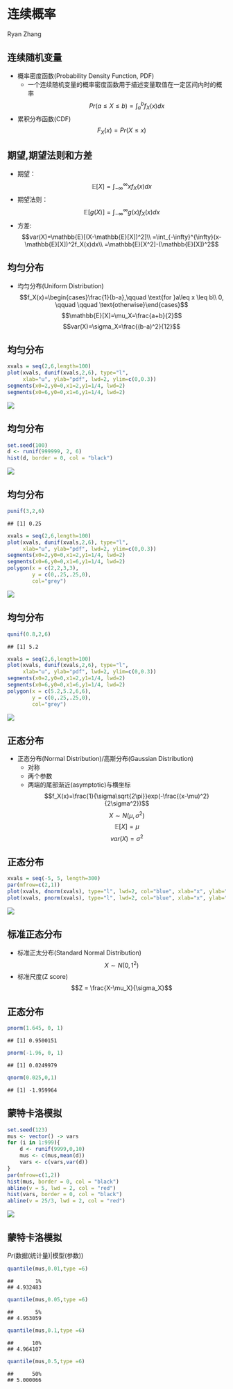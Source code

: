 # 连续概率
Ryan Zhang  

## 连续随机变量
+ 概率密度函数(Probability Density Function, PDF)
    - 一个连续随机变量的概率密度函数用于描述变量取值在一定区间内时的概率
    $$Pr(a\leq X \leq b)=\int_{a}^bf_X(x)dx$$
+ 累积分布函数(CDF)
    $$F_X(x)=Pr(X\leq x)$$

## 期望,期望法则和方差
+ 期望：
    $$\mathbb{E}[X]=\int_{-\infty}^{\infty}xf_X(x)dx$$
+ 期望法则：
    $$\mathbb{E}[g(X)]=\int_{-\infty}^{\infty}g(x)f_X(x)dx$$
+ 方差:
    $$var(X)=\mathbb{E}[(X-\mathbb{E}[X])^2]\\
    =\int_{-\infty}^{\infty}(x-\mathbb{E}[X])^2f_X(x)dx\\
    =\mathbb{E}[X^2]-(\mathbb{E}[X])^2$$
    
## 均匀分布
+ 均匀分布(Uniform Distribution)
    $$f_X(x)=\begin{cases}\frac{1}{b-a},\qquad \text{for }a\leq x \leq b\\
    0, \qquad \qquad \text{otherwise}\end{cases}$$
    $$\mathbb{E}[X]=\mu_X=\frac{a+b}{2}$$
    $$var(X)=\sigma_X=\frac{(b-a)^2}{12}$$

## 均匀分布

```r
xvals = seq(2,6,length=100)
plot(xvals, dunif(xvals,2,6), type="l", 
     xlab="u", ylab="pdf", lwd=2, ylim=c(0,0.3))
segments(x0=2,y0=0,x1=2,y1=1/4, lwd=2)
segments(x0=6,y0=0,x1=6,y1=1/4, lwd=2)
```

![](Extra_3_files/figure-slidy/unnamed-chunk-1-1.png) 

## 均匀分布

```r
set.seed(100)
d <- runif(999999, 2, 6)
hist(d, border = 0, col = "black")
```

![](Extra_3_files/figure-slidy/unnamed-chunk-2-1.png) 

## 均匀分布

```r
punif(3,2,6)
```

```
## [1] 0.25
```

```r
xvals = seq(2,6,length=100)
plot(xvals, dunif(xvals,2,6), type="l", 
     xlab="u", ylab="pdf", lwd=2, ylim=c(0,0.3))
segments(x0=2,y0=0,x1=2,y1=1/4, lwd=2)
segments(x0=6,y0=0,x1=6,y1=1/4, lwd=2)
polygon(x = c(2,2,3,3),
        y = c(0,.25,.25,0),
        col="grey")
```

![](Extra_3_files/figure-slidy/unnamed-chunk-3-1.png) 

## 均匀分布

```r
qunif(0.8,2,6)
```

```
## [1] 5.2
```

```r
xvals = seq(2,6,length=100)
plot(xvals, dunif(xvals,2,6), type="l", 
     xlab="u", ylab="pdf", lwd=2, ylim=c(0,0.3))
segments(x0=2,y0=0,x1=2,y1=1/4, lwd=2)
segments(x0=6,y0=0,x1=6,y1=1/4, lwd=2)
polygon(x = c(5.2,5.2,6,6),
        y = c(0,.25,.25,0),
        col="grey")
```

![](Extra_3_files/figure-slidy/unnamed-chunk-4-1.png) 

## 正态分布
+ 正态分布(Normal Distribution)/高斯分布(Gaussian Distribution)
    - 对称
    - 两个参数
    - 两端的尾部渐近(asymptotic)与横坐标
    $$f_X(x)=\frac{1}{\sigma\sqrt{2\pi}}exp(-\frac{(x-\mu)^2}{2\sigma^2})$$
    $$X\sim N(\mu,\sigma^2)$$
    $$\mathbb{E}[X]=\mu$$
    $$var(X)=\sigma^2$$
    
## 正态分布

```r
xvals = seq(-5, 5, length=300)
par(mfrow=c(2,1))
plot(xvals, dnorm(xvals), type="l", lwd=2, col="blue", xlab="x", ylab="pdf")
plot(xvals, pnorm(xvals), type="l", lwd=2, col="blue", xlab="x", ylab="CDF")
```

![](Extra_3_files/figure-slidy/unnamed-chunk-5-1.png) 

## 标准正态分布
+ 标准正太分布(Standard Normal Distribution)
    $$X\sim N(0,1^2)$$
+ 标准尺度(Z score)
    $$Z = \frac{X-\mu_X}{\sigma_X}$$

## 正态分布

```r
pnorm(1.645, 0, 1)
```

```
## [1] 0.9500151
```

```r
pnorm(-1.96, 0, 1)
```

```
## [1] 0.0249979
```

```r
qnorm(0.025,0,1)
```

```
## [1] -1.959964
```

## 蒙特卡洛模拟

```r
set.seed(123)
mus <- vector() -> vars
for (i in 1:999){
    d <- runif(9999,0,10)
    mus <- c(mus,mean(d))
    vars <- c(vars,var(d))
}
par(mfrow=c(1,2))
hist(mus, border = 0, col = "black")
abline(v = 5, lwd = 2, col = "red")
hist(vars, border = 0, col = "black")
abline(v = 25/3, lwd = 2, col = "red")
```

![](Extra_3_files/figure-slidy/unnamed-chunk-7-1.png) 

## 蒙特卡洛模拟
$Pr($数据(统计量)$|$模型(参数)$)$

```r
quantile(mus,0.01,type =6)
```

```
##       1% 
## 4.932483
```

```r
quantile(mus,0.05,type =6)
```

```
##       5% 
## 4.953059
```

```r
quantile(mus,0.1,type =6)
```

```
##      10% 
## 4.964107
```

```r
quantile(mus,0.5,type =6)
```

```
##      50% 
## 5.000066
```

